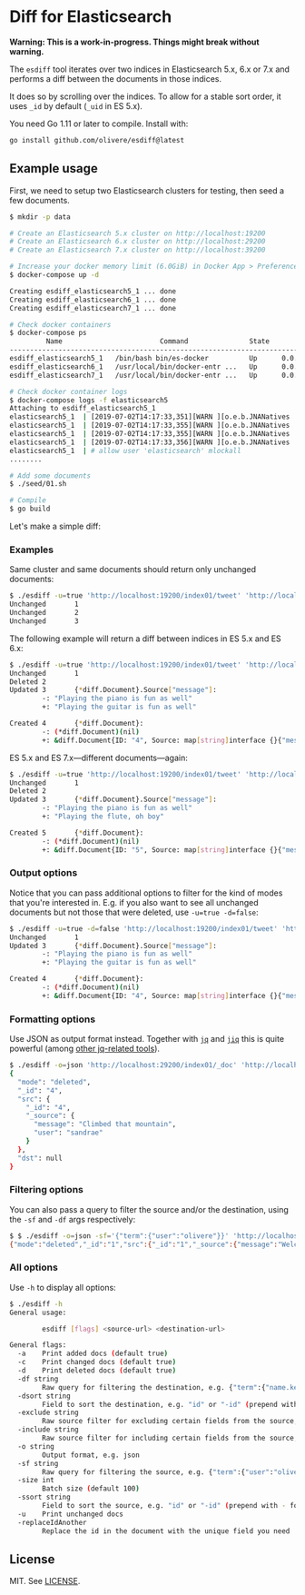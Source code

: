 # Diff for Elasticsearch

**Warning: This is a work-in-progress. Things might break without warning.**

The `esdiff` tool iterates over two indices in Elasticsearch 5.x, 6.x or 7.x
and performs a diff between the documents in those indices.

It does so by scrolling over the indices. To allow for a stable sort
order, it uses `_id` by default (`_uid` in ES 5.x).

You need Go 1.11 or later to compile. Install with:

```sh
go install github.com/olivere/esdiff@latest
```

## Example usage

First, we need to setup two Elasticsearch clusters for testing,
then seed a few documents.

```sh
$ mkdir -p data

# Create an Elasticsearch 5.x cluster on http://localhost:19200
# Create an Elasticsearch 6.x cluster on http://localhost:29200
# Create an Elasticsearch 7.x cluster on http://localhost:39200

# Increase your docker memory limit (6.0GiB) in Docker App > Preferences > Advanced.
$ docker-compose up -d

Creating esdiff_elasticsearch5_1 ... done
Creating esdiff_elasticsearch6_1 ... done
Creating esdiff_elasticsearch7_1 ... done

# Check docker containers
$ docker-compose ps
         Name                        Command               State                 Ports
----------------------------------------------------------------------------------------------------
esdiff_elasticsearch5_1   /bin/bash bin/es-docker          Up      0.0.0.0:19200->9200/tcp, 9300/tcp
esdiff_elasticsearch6_1   /usr/local/bin/docker-entr ...   Up      0.0.0.0:29200->9200/tcp, 9300/tcp
esdiff_elasticsearch7_1   /usr/local/bin/docker-entr ...   Up      0.0.0.0:39200->9200/tcp, 9300/tcp

# Check docker container logs
$ docker-compose logs -f elasticsearch5
Attaching to esdiff_elasticsearch5_1
elasticsearch5_1  | [2019-07-02T14:17:33,351][WARN ][o.e.b.JNANatives         ] Unable to lock JVM Memory: error=12, reason=Cannot allocate memory
elasticsearch5_1  | [2019-07-02T14:17:33,355][WARN ][o.e.b.JNANatives         ] This can result in part of the JVM being swapped out.
elasticsearch5_1  | [2019-07-02T14:17:33,355][WARN ][o.e.b.JNANatives         ] Increase RLIMIT_MEMLOCK, soft limit: 83968000, hard limit: 83968000
elasticsearch5_1  | [2019-07-02T14:17:33,356][WARN ][o.e.b.JNANatives         ] These can be adjusted by modifying /etc/security/limits.conf, for example:
elasticsearch5_1  | # allow user 'elasticsearch' mlockall
........

# Add some documents
$ ./seed/01.sh

# Compile
$ go build
```

Let's make a simple diff:

### Examples

Same cluster and same documents should return only unchanged documents:

```sh
$ ./esdiff -u=true 'http://localhost:19200/index01/tweet' 'http://localhost:19200/index01/tweet'
Unchanged       1
Unchanged       2
Unchanged       3
```

The following example will return a diff between indices in ES 5.x and ES 6.x:

```sh
$ ./esdiff -u=true 'http://localhost:19200/index01/tweet' 'http://localhost:29200/index01/_doc'
Unchanged       1
Deleted 2
Updated 3       {*diff.Document}.Source["message"]:
        -: "Playing the piano is fun as well"
        +: "Playing the guitar is fun as well"

Created 4       {*diff.Document}:
        -: (*diff.Document)(nil)
        +: &diff.Document{ID: "4", Source: map[string]interface {}{"message": "Climbed that mountain", "user": "sandrae"}}
```

ES 5.x and ES 7.x—different documents—again:

```sh
$ ./esdiff -u=true 'http://localhost:19200/index01/tweet' 'http://localhost:39200/index01/_doc'
Unchanged       1
Deleted 2
Updated 3       {*diff.Document}.Source["message"]:
        -: "Playing the piano is fun as well"
        +: "Playing the flute, oh boy"

Created 5       {*diff.Document}:
        -: (*diff.Document)(nil)
        +: &diff.Document{ID: "5", Source: map[string]interface {}{"message": "Ran that marathon", "user": "sandrae"}}
```

### Output options

Notice that you can pass additional options to filter for
the kind of modes that you're interested in. E.g. if you also
want to see all unchanged documents but not those that were
deleted, use `-u=true -d=false`:

```sh
$ ./esdiff -u=true -d=false 'http://localhost:19200/index01/tweet' 'http://localhost:29200/index01/_doc'
Unchanged       1
Updated 3       {*diff.Document}.Source["message"]:
        -: "Playing the piano is fun as well"
        +: "Playing the guitar is fun as well"

Created 4       {*diff.Document}:
        -: (*diff.Document)(nil)
        +: &diff.Document{ID: "4", Source: map[string]interface {}{"message": "Climbed that mountain", "user": "sandrae"}}
```

### Formatting options

Use JSON as output format instead. Together with
[`jq`](https://stedolan.github.io/jq/)
and
[`jiq`](https://github.com/fiatjaf/jiq)
this is quite powerful
(among [other jq-related tools](https://github.com/fiatjaf/awesome-jq)).

```sh
$ ./esdiff -o=json 'http://localhost:29200/index01/_doc' 'http://localhost:39200/index01/_doc' | jq 'select(.mode | contains("deleted"))'
{
  "mode": "deleted",
  "_id": "4",
  "src": {
    "_id": "4",
    "_source": {
      "message": "Climbed that mountain",
      "user": "sandrae"
    }
  },
  "dst": null
}
```

### Filtering options

You can also pass a query to filter the source and/or the destination,
using the `-sf` and `-df` args respectively:

```sh
$ $ ./esdiff -o=json -sf='{"term":{"user":"olivere"}}' 'http://localhost:29200/index01/_doc' 'http://localhost:19200/index01/_doc'
{"mode":"deleted","_id":"1","src":{"_id":"1","_source":{"message":"Welcome to Golang","user":"olivere"}},"dst":null}
```

### All options

Use `-h` to display all options:

```sh
$ ./esdiff -h
General usage:

        esdiff [flags] <source-url> <destination-url>

General flags:
  -a    Print added docs (default true)
  -c    Print changed docs (default true)
  -d    Print deleted docs (default true)
  -df string
        Raw query for filtering the destination, e.g. {"term":{"name.keyword":"Oliver"}}
  -dsort string
        Field to sort the destination, e.g. "id" or "-id" (prepend with - for descending)
  -exclude string
        Raw source filter for excluding certain fields from the source, e.g. "hash_value,sub.*"
  -include string
        Raw source filter for including certain fields from the source, e.g. "obj.*"
  -o string
        Output format, e.g. json
  -sf string
        Raw query for filtering the source, e.g. {"term":{"user":"olivere"}}
  -size int
        Batch size (default 100)
  -ssort string
        Field to sort the source, e.g. "id" or "-id" (prepend with - for descending)
  -u    Print unchanged docs
  -replaceIdAnother
        Replace the id in the document with the unique field you need
```

## License

MIT. See [LICENSE](https://github.com/olivere/esdiff/blob/master/LICENSE).
